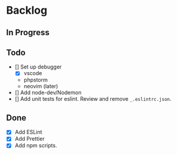 # Backlog

## In Progress

## Todo

- [] Set up debugger
  - [x] vscode
  - phpstorm
  - neovim (later)
- [] Add node-dev/Nodemon
- [] Add unit tests for eslint. Review and remove `_.eslintrc.json`.

## Done

- [x] Add ESLint
- [x] Add Prettier
- [x] Add npm scripts.
